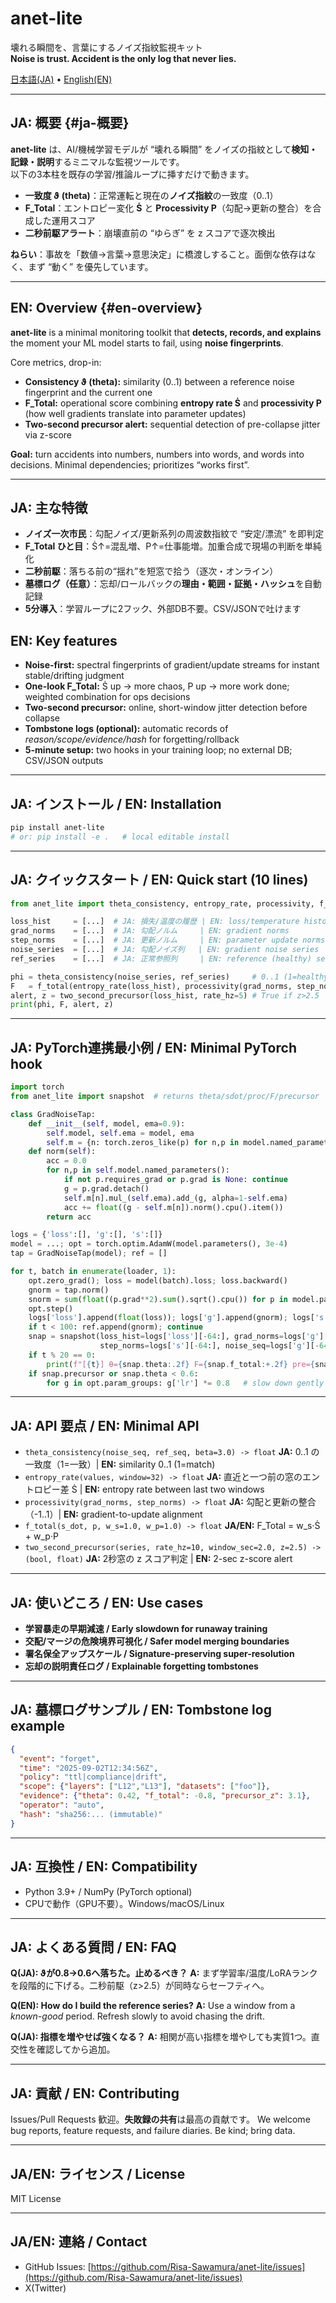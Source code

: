 # anet-lite

壊れる瞬間を、言葉にするノイズ指紋監視キット  
**Noise is trust. Accident is the only log that never lies.**

[日本語(JA)](#ja-概要) • [English(EN)](#en-overview)

---

## JA: 概要  {#ja-概要}

**anet-lite** は、AI/機械学習モデルが “壊れる瞬間” をノイズの指紋として**検知・記録・説明**するミニマルな監視ツールです。  
以下の3本柱を既存の学習/推論ループに挿すだけで動きます。

- **一致度 ϑ (theta)**：正常運転と現在の**ノイズ指紋**の一致度（0..1）
- **F_Total**：エントロピー変化 **Ṡ** と **Processivity P**（勾配→更新の整合）を合成した運用スコア
- **二秒前駆アラート**：崩壊直前の “ゆらぎ” を z スコアで逐次検出

**ねらい**：事故を「数値→言葉→意思決定」に橋渡しすること。面倒な依存はなく、まず “動く” を優先しています。

---

## EN: Overview  {#en-overview}

**anet-lite** is a minimal monitoring toolkit that **detects, records, and explains** the moment your ML model starts to fail, using **noise fingerprints**.

Core metrics, drop-in:

- **Consistency ϑ (theta):** similarity (0..1) between a reference noise fingerprint and the current one  
- **F_Total:** operational score combining **entropy rate Ṡ** and **processivity P** (how well gradients translate into parameter updates)  
- **Two-second precursor alert:** sequential detection of pre-collapse jitter via z-score

**Goal:** turn accidents into numbers, numbers into words, and words into decisions. Minimal dependencies; prioritizes “works first”.

---

## JA: 主な特徴

- **ノイズ一次市民**：勾配ノイズ/更新系列の周波数指紋で “安定/漂流” を即判定  
- **F_Total ひと目**：Ṡ↑=混乱増、P↑=仕事能増。加重合成で現場の判断を単純化  
- **二秒前駆**：落ちる前の“揺れ”を短窓で拾う（逐次・オンライン）  
- **墓標ログ（任意）**：忘却/ロールバックの**理由・範囲・証拠・ハッシュ**を自動記録  
- **5分導入**：学習ループに2フック、外部DB不要。CSV/JSONで吐けます

## EN: Key features

- **Noise-first:** spectral fingerprints of gradient/update streams for instant stable/drifting judgment  
- **One-look F_Total:** Ṡ up → more chaos, P up → more work done; weighted combination for ops decisions  
- **Two-second precursor:** online, short-window jitter detection before collapse  
- **Tombstone logs (optional):** automatic records of *reason/scope/evidence/hash* for forgetting/rollback  
- **5-minute setup:** two hooks in your training loop; no external DB; CSV/JSON outputs

---

## JA: インストール / EN: Installation

```bash
pip install anet-lite
# or: pip install -e .   # local editable install
````

---

## JA: クイックスタート / EN: Quick start (10 lines)

```python
from anet_lite import theta_consistency, entropy_rate, processivity, f_total, two_second_precursor

loss_hist     = [...]  # JA: 損失/温度の履歴 | EN: loss/temperature history
grad_norms    = [...]  # JA: 勾配ノルム     | EN: gradient norms
step_norms    = [...]  # JA: 更新ノルム     | EN: parameter update norms
noise_series  = [...]  # JA: 勾配ノイズ列   | EN: gradient noise series
ref_series    = [...]  # JA: 正常参照列     | EN: reference (healthy) series

phi = theta_consistency(noise_series, ref_series)     # 0..1 (1=healthy)
F   = f_total(entropy_rate(loss_hist), processivity(grad_norms, step_norms), w_s=0.7, w_p=0.3)
alert, z = two_second_precursor(loss_hist, rate_hz=5) # True if z>2.5
print(phi, F, alert, z)
```

---

## JA: PyTorch連携最小例 / EN: Minimal PyTorch hook

```python
import torch
from anet_lite import snapshot  # returns theta/sdot/proc/F/precursor

class GradNoiseTap:
    def __init__(self, model, ema=0.9):
        self.model, self.ema = model, ema
        self.m = {n: torch.zeros_like(p) for n,p in model.named_parameters() if p.requires_grad}
    def norm(self):
        acc = 0.0
        for n,p in self.model.named_parameters():
            if not p.requires_grad or p.grad is None: continue
            g = p.grad.detach()
            self.m[n].mul_(self.ema).add_(g, alpha=1-self.ema)
            acc += float((g - self.m[n]).norm().cpu().item())
        return acc

logs = {'loss':[], 'g':[], 's':[]}
model = ...; opt = torch.optim.AdamW(model.parameters(), 3e-4)
tap = GradNoiseTap(model); ref = []

for t, batch in enumerate(loader, 1):
    opt.zero_grad(); loss = model(batch).loss; loss.backward()
    gnorm = tap.norm()
    snorm = sum(float((p.grad**2).sum().sqrt().cpu()) for p in model.parameters() if p.grad is not None)
    opt.step()
    logs['loss'].append(float(loss)); logs['g'].append(gnorm); logs['s'].append(snorm)
    if t < 100: ref.append(gnorm); continue
    snap = snapshot(loss_hist=logs['loss'][-64:], grad_norms=logs['g'][-64:],
                    step_norms=logs['s'][-64:], noise_seq=logs['g'][-64:], ref_seq=ref[-64:])
    if t % 20 == 0:
        print(f"[{t}] θ={snap.theta:.2f} F={snap.f_total:+.2f} pre={snap.precursor} z={snap.zscore:+.2f}")
    if snap.precursor or snap.theta < 0.6:
        for g in opt.param_groups: g['lr'] *= 0.8   # slow down gently
```

---

## JA: API 要点 / EN: Minimal API

* `theta_consistency(noise_seq, ref_seq, beta=3.0) -> float`
  **JA:** 0..1 の一致度（1=一致）| **EN:** similarity 0..1 (1=match)
* `entropy_rate(values, window=32) -> float`
  **JA:** 直近と一つ前の窓のエントロピー差 Ṡ | **EN:** entropy rate between last two windows
* `processivity(grad_norms, step_norms) -> float`
  **JA:** 勾配と更新の整合（-1..1）| **EN:** gradient-to-update alignment
* `f_total(s_dot, p, w_s=1.0, w_p=1.0) -> float`
  **JA/EN:** F\_Total = w\_s·Ṡ + w\_p·P
* `two_second_precursor(series, rate_hz=10, window_sec=2.0, z=2.5) -> (bool, float)`
  **JA:** 2秒窓の z スコア判定 | **EN:** 2-sec z-score alert

---

## JA: 使いどころ / EN: Use cases

* **学習暴走の早期減速 / Early slowdown for runaway training**
* **交配/マージの危険境界可視化 / Safer model merging boundaries**
* **署名保全アップスケール / Signature-preserving super-resolution**
* **忘却の説明責任ログ / Explainable forgetting tombstones**

---

## JA: 墓標ログサンプル / EN: Tombstone log example

```json
{
  "event": "forget",
  "time": "2025-09-02T12:34:56Z",
  "policy": "ttl|compliance|drift",
  "scope": {"layers": ["L12","L13"], "datasets": ["foo"]},
  "evidence": {"theta": 0.42, "f_total": -0.8, "precursor_z": 3.1},
  "operator": "auto",
  "hash": "sha256:... (immutable)"
}
```

---

## JA: 互換性 / EN: Compatibility

* Python 3.9+ / NumPy (PyTorch optional)
* CPUで動作（GPU不要）。Windows/macOS/Linux

---

## JA: よくある質問 / EN: FAQ

**Q(JA): ϑが0.8→0.6へ落ちた。止めるべき？**
**A:** まず学習率/温度/LoRAランクを段階的に下げる。二秒前駆（z>2.5）が同時ならセーフティへ。

**Q(EN): How do I build the reference series?**
**A:** Use a window from a *known-good* period. Refresh slowly to avoid chasing the drift.

**Q(JA): 指標を増やせば強くなる？**
**A:** 相関が高い指標を増やしても実質1つ。直交性を確認してから追加。

---

## JA: 貢献 / EN: Contributing

Issues/Pull Requests 歓迎。**失敗録の共有**は最高の貢献です。
We welcome bug reports, feature requests, and failure diaries. Be kind; bring data.

---

## JA/EN: ライセンス / License

MIT License

---

## JA/EN: 連絡 / Contact

* GitHub Issues: [https://github.com/Risa-Sawamura/anet-lite/issues](https://github.com/Risa-Sawamura/anet-lite/issues)
* X(Twitter)

```
